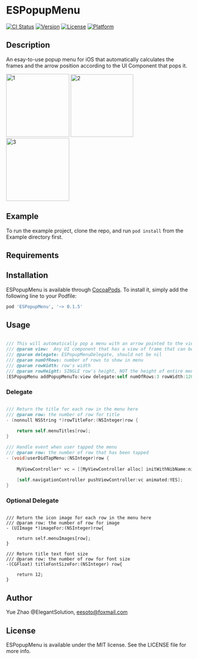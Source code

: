 # ESPopupMenu

[![CI Status](https://img.shields.io/travis/ElegantSolution/ESPopupMenu.svg?style=flat)](https://travis-ci.org/ElegantSolution/ESPopupMenu)
[![Version](https://img.shields.io/cocoapods/v/ESPopupMenu.svg?style=flat)](https://cocoapods.org/pods/ESPopupMenu)
[![License](https://img.shields.io/cocoapods/l/ESPopupMenu.svg?style=flat)](https://cocoapods.org/pods/ESPopupMenu)
[![Platform](https://img.shields.io/cocoapods/p/ESPopupMenu.svg?style=flat)](https://cocoapods.org/pods/ESPopupMenu)

## Description
An esay-to-use popup menu for iOS that automatically calculates the frames and the arrow position according to the UI Component that pops it.

<img width="171" alt="1" src="https://user-images.githubusercontent.com/69380955/89711973-469f1380-d9c0-11ea-8f0e-6f4bbf64508f.png">     <img width="170" alt="2" src="https://user-images.githubusercontent.com/69380955/89711974-4868d700-d9c0-11ea-9011-32d929c3f608.png">    <img width="171" alt="3" src="https://user-images.githubusercontent.com/69380955/89711975-49016d80-d9c0-11ea-8645-f2009b32aa44.png">

## Example

To run the example project, clone the repo, and run `pod install` from the Example directory first.

## Requirements

## Installation

ESPopupMenu is available through [CocoaPods](https://cocoapods.org). To install
it, simply add the following line to your Podfile:

```ruby
pod 'ESPopupMenu', '~> 0.1.5'
```

## Usage

```objective-c

/// This will automatically pop a menu with an arrow pointed to the view.
/// @param view:  Any UI component that has a view of frame that can be used to calculate the menu's frame and arrow
/// @param delegate: ESPopupMenuDelegate, should not be nil
/// @param numOfRows: number of rows to show in menu
/// @param rowWidth: row's width
/// @param rowHeight: SINGLE row's height, NOT the height of entire menu
[ESPopupMenu addPopupMenuTo:view delegate:self numOfRows:3 rowWidth:120 rowHeight:40];
```
### Delegate

```objective-c

/// Return the title for each row in the menu here
/// @param row: the number of row for title
- (nonnull NSString *)rowTitleFor:(NSInteger)row {
    
    return self.menuTitles[row];
}

/// Handle event when user tapped the menu
/// @param row: the number of row that has been tapped
- (void)userDidTapMenu:(NSInteger)row {
    
    MyViewController* vc = [[MyViewController alloc] initWithNibName:nil bundle:nil];
    
    [self.navigationController pushViewController:vc animated:YES];
}
```
### Optional Delegate

```objetive-c

/// Return the icon image for each row in the menu here
/// @param row: the number of row for image
- (UIImage *)imageFor:(NSInteger)row{
    
    return self.menuImages[row];
}

/// Return title text font size
/// @param row: the number of row for font size
-(CGFloat) titleFontSizeFor:(NSInteger) row{

    return 12;
}
```

## Author

Yue Zhao @ElegantSolution, eesoto@foxmail.com

## License

ESPopupMenu is available under the MIT license. See the LICENSE file for more info.
